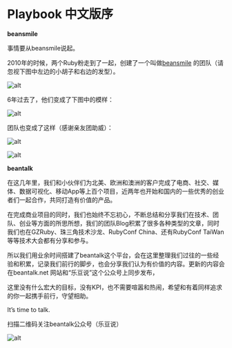 # Playbook 中文版序

**beansmile**

事情要从beansmile说起。

2010年的时候，两个Ruby粉走到了一起，创建了一个叫做[beansmile](http://www.beansmile.com/) 的团队（请忽视下图中左边的小胡子和右边的发型）。

![alt](http://beantalk.net/static/upload/201610/oi7rEu6vBF1gLedZP3ah1foh.jpg)

6年过去了，他们变成了下图中的模样：

![alt](http://beantalk.net/static/upload/201610/Nt8rkZQq6JL3-C6oQHxawBNh.jpg)

团队也变成了这样（感谢亲友团助威）：

![alt](http://beantalk.net/static/upload/201610/S8XRUkrMmvzk1BhEZFamBzRY.jpg)

![alt](http://beantalk.net/static/upload/201610/qT9cVtD-aF8pSvPiheYl0EUK.jpg)

**beantalk**

在这几年里，我们和小伙伴们为北美、欧洲和澳洲的客户完成了电商、社交、媒体、数据可视化、移动App等上百个项目，近两年也开始和国内的一些优秀的创业者们一起合作，共同打造有价值的产品。

在完成商业项目的同时，我们也始终不忘初心，不断总结和分享我们在技术、团队、创业等方面的所思所想，我们的团队Blog积累了很多各种类型的文章，同时我们也在GZRuby、珠三角技术沙龙、RubyConf China、还有RubyConf TaiWan等等技术大会都有分享和参与。

所以我们用业余时间搭建了beantalk这个平台，会在这里整理我们过往的一些经验和积累，记录我们前行的脚步，也会分享我们认为有价值的内容。更新的内容会在beantalk.net 网站和“乐豆说”这个公众号上同步发布，

这里没有什么宏大的目标，没有KPI，也不需要喧嚣和热闹，希望和有着同样追求的你一起携手前行，守望相助。

It’s time to talk.

扫描二维码关注beantalk公众号（乐豆说）

![alt](http://beantalk.net/static/upload/201610/ztMTt9mEqhwKovB1gkPjBAiL.jpg)
